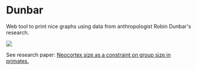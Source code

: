 # Dunbar
Web tool to print nice graphs using data from anthropologist Robin Dunbar's research.

![](https://raw.github.com/benji/dunbar/master/dunbar.png)

See research paper: [Neocortex size as a constraint on group size in primates.](http://citeseerx.ist.psu.edu/viewdoc/download?doi=10.1.1.464.5806&rep=rep1&type=pdf)
